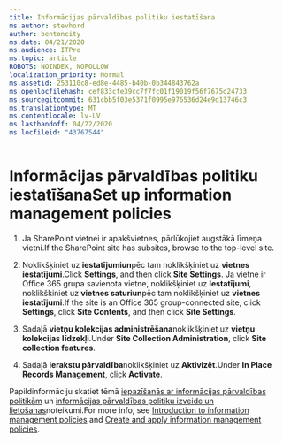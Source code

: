 ```yaml
---
title: Informācijas pārvaldības politiku iestatīšana
ms.author: stevhord
author: bentoncity
ms.date: 04/21/2020
ms.audience: ITPro
ms.topic: article
ROBOTS: NOINDEX, NOFOLLOW
localization_priority: Normal
ms.assetid: 253110c8-ed8e-4485-b40b-0b344843762a
ms.openlocfilehash: cef833cfe39cc7f7fc01f19019f56f7675d24733
ms.sourcegitcommit: 631cbb5f03e5371f0995e976536d24e9d13746c3
ms.translationtype: MT
ms.contentlocale: lv-LV
ms.lasthandoff: 04/22/2020
ms.locfileid: "43767544"
---
```

# <a name="set-up-information-management-policies"></a><span data-ttu-id="bcab1-102">Informācijas pārvaldības politiku iestatīšana</span><span class="sxs-lookup"><span data-stu-id="bcab1-102">Set up information management policies</span></span>

1. <span data-ttu-id="bcab1-103">Ja SharePoint vietnei ir apakšvietnes, pārlūkojiet augstākā līmeņa vietni.</span><span class="sxs-lookup"><span data-stu-id="bcab1-103">If the SharePoint site has subsites, browse to the top-level site.</span></span>
    
2. <span data-ttu-id="bcab1-104">Noklikšķiniet uz **iestatījumiun**pēc tam noklikšķiniet uz **vietnes iestatījumi**.</span><span class="sxs-lookup"><span data-stu-id="bcab1-104">Click **Settings**, and then click **Site Settings**.</span></span> <span data-ttu-id="bcab1-105">Ja vietne ir Office 365 grupa savienota vietne, noklikšķiniet uz **Iestatījumi**, noklikšķiniet uz **vietnes saturiun**pēc tam noklikšķiniet uz **vietnes iestatījumi**.</span><span class="sxs-lookup"><span data-stu-id="bcab1-105">If the site is an Office 365 group-connected site, click **Settings**, click **Site Contents**, and then click **Site Settings**.</span></span>
    
3. <span data-ttu-id="bcab1-106">Sadaļā **vietņu kolekcijas administrēšana**noklikšķiniet uz **vietņu kolekcijas līdzekļi**.</span><span class="sxs-lookup"><span data-stu-id="bcab1-106">Under **Site Collection Administration**, click **Site collection features**.</span></span>
    
4. <span data-ttu-id="bcab1-107">Sadaļā **ierakstu pārvaldība**noklikšķiniet uz **Aktivizēt**.</span><span class="sxs-lookup"><span data-stu-id="bcab1-107">Under **In Place Records Management**, click **Activate**.</span></span>
    
<span data-ttu-id="bcab1-108">Papildinformāciju skatiet tēmā [iepazīšanās ar informācijas pārvaldības politikām](https://go.microsoft.com/fwlink/?linkid=404239) un [informācijas pārvaldības politiku izveide un lietošanas](https://go.microsoft.com/fwlink/?linkid=2003916)noteikumi.</span><span class="sxs-lookup"><span data-stu-id="bcab1-108">For more info, see [Introduction to information management policies](https://go.microsoft.com/fwlink/?linkid=404239) and [Create and apply information management policies](https://go.microsoft.com/fwlink/?linkid=2003916).</span></span>
  

